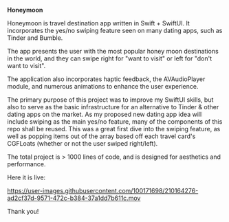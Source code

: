 **Honeymoon**

Honeymoon is travel destination app written in Swift + SwiftUI. It incorporates the yes/no swiping feature seen on many dating apps, such as Tinder and Bumble.

The app presents the user with the most popular honey moon destinations in the world, and they can swipe right for "want to visit" or left for "don't want to visit". 

The application also incorporates haptic feedback, the AVAudioPlayer module, and numerous animations to enhance the user experience. 

The primary purpose of this project was to improve my SwiftUI skills, but also to serve as the basic infrastructure for an alternative to Tinder & other dating apps on the market. As my proposed new dating app idea will include swiping as the main yes/no feature, many of the components of this repo shall be reused. This was a great first dive into the swiping feature, as well as popping items out of the array based off each travel card's CGFLoats (whether or not the user swiped right/left). 

The total project is > 1000 lines of code, and is designed for aesthetics and performance. 

Here it is live: 


https://user-images.githubusercontent.com/100171698/210164276-ad2cf37d-9571-472c-b384-37a1dd7b611c.mov


Thank you! 
